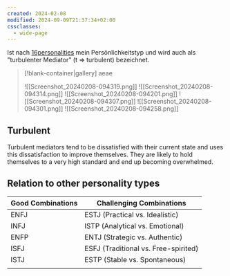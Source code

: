 ```yaml
---
created: 2024-02-08
modified: 2024-09-09T21:37:34+02:00
cssclasses:
  - wide-page
---
```


Ist nach [16personalities](https://www.16personalities.com/de/infp-personlichkeit) mein Persönlichkeitstyp und wird auch als "turbulenter Mediator" (t => turbulent) bezeichnet.

> [!blank-container|gallery] aeae
>
> ![[Screenshot_20240208-094319.png]]
> ![[Screenshot_20240208-094314.png]]
> ![[Screenshot_20240208-094201.png]]
> ![[Screenshot_20240208-094307.png]]
> ![[Screenshot_20240208-094301.png]]
> ![[Screenshot_20240208-094258.png]]

## Turbulent

Turbulent mediators tend to be dissatisfied with their current state and uses this dissatisfaction to improve themselves. They are likely to hold themselves to a very high standard and end up becoming overwhelmed.

## Relation to other personality types

| Good Combinations | Challenging Combinations             |
| ----------------- | ------------------------------------ |
| ENFJ              | ESTJ (Practical vs. Idealistic)      |
| INFJ              | ISTP (Analytical vs. Emotional)      |
| ENFP              | ENTJ (Strategic vs. Authentic)       |
| ISFJ              | ESFJ (Traditional vs. Free-spirited) |
| ISTJ              | ESTP (Stable vs. Spontaneous)        |
|                   |                                      |
